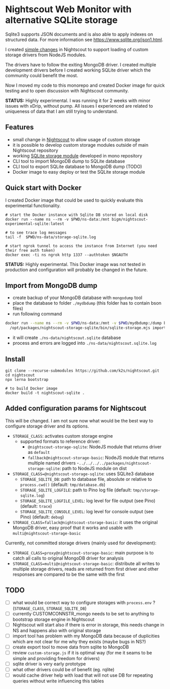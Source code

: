 # Nightscout Web Monitor with alternative SQLite storage

Sqlite3 supports JSON documents and is also able to apply indexes on structured data. For more information see https://www.sqlite.org/json1.html.

I created [simple changes](https://github.com/k2s/cgm-remote-monitor/tree/wip/custom-storage) in Nightscout to support loading of custom storage drivers from NodeJS modules. 

The drivers have to follow the exiting MongoDB driver. I created multiple development drivers before I created working SQLite driver which the community could benefit the most.

Now I moved my code to this monorepo and created Docker image for quick testing and to open discussion with Nightscout community.

**STATUS:** Highly experimental. I was running it for 2 weeks with minor issues with xDrip, without pump.
All issues I experienced are related to uniqueness of data that I am still trying to understand.

## Features

* small change in [Nightscout](https://github.com/k2s/cgm-remote-monitor/commit/89bd15e0d35cbe07a1304e5199742db2553ac29f) to allow usage of custom storage
* it is possible to develop custom storage modules outside of main Nightscout repository
* working [SQLite storage module]() developed in mono repository
* CLI tool to import MongoDB dump to SQLite database
* CLI tool to export SQLite database to MongoDB dump (TODO)
* Docker image to easy deploy or test the SQLite storage module  

## Quick start with Docker
 
I created Docker image that could be used to quickly evaluate this experimental functionality.

```
# start the Docker instance with Sqlite DB stored on local disk  
docker run --name ns --rm -v $PWD/ns-data:/mnt bigm/nightscout-experimental-sqlite:latest

# to see trace log messages
tail -f  $PWD/ns-data/storage-sqlite.log

# start ngrok tunnel to access the instance from Internet (you need their free auth token)
docker exec -ti ns ngrok http 1337 --authtoken $NGAUTH
```

**STATUS:** Highly experimental. This Docker image was not tested in production and configuration will probably be changed in the future.

## Import from MongoDB dump

* create backup of your MongoDB database with `mongodump` tool
* place the database to folder `./mydbdump` (this folder has to contain bson files)
* run following command

```bash
docker run --name ns --rm -v $PWD/ns-data:/mnt -v $PWD/mydbdump:/dump bigm/nightscout-experimental-sqlite:latest \
  /opt/packages/nightscout-storage-sqlite/bin/sqlite-storage.mjs import /mnt/nightscout.sqlite /dump/
```

* it will create `./ns-data/nightscout.sqlite` database
* process and errors are logged into `./ns-data/nightscout.sqlite.log`

## Install

```
git clone --recurse-submodules https://github.com/k2s/nightscout.git
cd nightscout
npx lerna bootstrap

# to build Docker image
docker build -t nightscout-sqlite .
```

## Added configuration params for Nightscout

This will be changed. 
I am not sure now what would be the best way to configure storage driver and its options.

- `STORAGE_CLASS`: activates custom storage engine
  - supported formats to reference driver:
    - `@nightscout-storage-sqlite`: NodeJS module that returns driver as `default` 
    - `fallback@nightscout-storage-basic`: NodeJS module that returns multiple named drivers 
    -`../../../../packages/nightscout-storage-sqlite`: path to NodeJS module on dist 
- `STORAGE_CLASS=@nightscout-storage-sqlite`: uses SQLite3 database 
  - `STORAGE_SQLITE_DB`: path to database file, absolute or relative to `process.cwd()` (default: `tmp/database.db`)
  - `STORAGE_SQLITE_LOGFILE`: path to Pino log file (default: `tmp/storage-sqlite.log`)
  - `STORAGE_SQLITE_LOGFILE_LEVEL`: log level for file output (see Pino) (default: `trace`)  
  - `STORAGE_SQLITE_CONSOLE_LEVEL`: log level for console output (see Pino) (default: `debug`)
- `STORAGE_CLASS=fallack@nightscout-storage-basic`: it uses the original MongoDB driver, easy proof that it works and usable with `multi@nightscout-storage-basic`

Currently, not committed storage drivers (mainly used for development):

- `STORAGE_CLASS=proxy@nightscout-storage-basic`: main purpose is to catch all calls to original MongoDB driver for analysis
- `STORAGE_CLASS=multi@nightscout-storage-basic`: distribute all writes to multiple storage drivers, reads are returned from first driver and other responses are compared to be the same with the first 

## TODO

- [ ] what would be correct way to configure storages with `process.env` ? (`STORAGE_CLASS`, `STORAGE_SQLITE_DB`)
- [ ] currently CUSTOMCONNSTR_mongo needs to be set to anything to bootstrap storage engine in Nightscout
- [ ] Nightscout will start also if there is error in storage, this needs change in NS and happens also with original storage
- [ ] import tool has problem with my MongoDB data because of duplicities which are not clear for me why they exists (maybe bugs in NS?)
- [ ] create export tool to move data from sqlite to MongoDB
- [ ] review `custom-storage.js` if it is optimal way (for me it seams to be simple and providing freedom for drivers)
- [ ] sqlite driver is very early prototype
- [ ] what other drivers could be of benefit (eg. rqlite)
- [ ] would cache driver help with load that will not use DB for repeating queries without write influencing this tables
